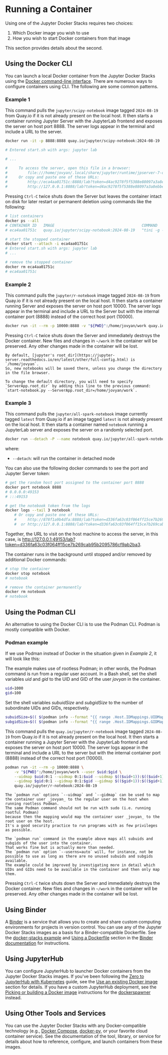 # Running a Container

Using one of the Jupyter Docker Stacks requires two choices:

1. Which Docker image you wish to use
2. How you wish to start Docker containers from that image

This section provides details about the second.

## Using the Docker CLI

You can launch a local Docker container from the Jupyter Docker Stacks using the [Docker command-line interface](https://docs.docker.com/reference/cli/docker/).
There are numerous ways to configure containers using CLI.
The following are some common patterns.

### Example 1

This command pulls the `jupyter/scipy-notebook` image tagged `2024-08-19` from Quay.io if it is not already present on the local host.
It then starts a container running Jupyter Server with the JupyterLab frontend and exposes the server on host port 8888.
The server logs appear in the terminal and include a URL to the server.

```bash
docker run -it -p 8888:8888 quay.io/jupyter/scipy-notebook:2024-08-19

# Entered start.sh with args: jupyter lab

# ...

#     To access the server, open this file in a browser:
#         file:///home/jovyan/.local/share/jupyter/runtime/jpserver-7-open.html
#     Or copy and paste one of these URLs:
#         http://eca4aa01751c:8888/lab?token=d4ac9278f5f5388e88097a3a8ebbe9401be206cfa0b83099
#         http://127.0.0.1:8888/lab?token=d4ac9278f5f5388e88097a3a8ebbe9401be206cfa0b83099
```

Pressing `Ctrl-C` twice shuts down the Server but leaves the container intact on disk for later restart or permanent deletion using commands like the following:

```bash
# list containers
docker ps --all
# CONTAINER ID   IMAGE                                       COMMAND                  CREATED              STATUS                     PORTS     NAMES
# eca4aa01751c   quay.io/jupyter/scipy-notebook:2024-08-19   "tini -g -- start-no…"   About a minute ago   Exited (0) 5 seconds ago             silly_panini

# start the stopped container
docker start --attach -i eca4aa01751c
# Entered start.sh with args: jupyter lab
# ...

# remove the stopped container
docker rm eca4aa01751c
# eca4aa01751c
```

### Example 2

This command pulls the `jupyter/r-notebook` image tagged `2024-08-19` from Quay.io if it is not already present on the local host.
It then starts a container running Server and exposes the server on host port 10000.
The server logs appear in the terminal and include a URL to the Server but with the internal container port (8888) instead of the correct host port (10000).

```bash
docker run -it --rm -p 10000:8888 -v "${PWD}":/home/jovyan/work quay.io/jupyter/r-notebook:2024-08-19
```

Pressing `Ctrl-C` twice shuts down the Server and immediately destroys the Docker container.
New files and changes in `~/work` in the container will be preserved.
Any other changes made in the container will be lost.

```{note}
By default, [jupyter's root_dir](https://jupyter-server.readthedocs.io/en/latest/other/full-config.html) is `/home/jovyan`.
So, new notebooks will be saved there, unless you change the directory in the file browser.

To change the default directory, you will need to specify `ServerApp.root_dir` by adding this line to the previous command: `start-notebook.py --ServerApp.root_dir=/home/jovyan/work`.
```

### Example 3

This command pulls the `jupyter/all-spark-notebook` image currently tagged `latest` from Quay.io if an image tagged `latest` is not already present on the local host.
It then starts a container named `notebook` running a JupyterLab server and exposes the server on a randomly selected port.

```bash
docker run --detach -P --name notebook quay.io/jupyter/all-spark-notebook
```

where:

- `--detach`: will run the container in detached mode

You can also use the following docker commands to see the port and Jupyter Server token:

```bash
# get the random host port assigned to the container port 8888
docker port notebook 8888
# 0.0.0.0:49153
# :::49153

# get the notebook token from the logs
docker logs --tail 3 notebook
    # Or copy and paste one of these URLs:
    #     http://878f1a9b4dfa:8888/lab?token=d336fa63c03f064ff15ce7b269cab95b2095786cf9ab2ba3
    #  or http://127.0.0.1:8888/lab?token=d336fa63c03f064ff15ce7b269cab95b2095786cf9ab2ba3
```

Together, the URL to visit on the host machine to access the server, in this case, is <http://127.0.0.1:49153/lab?token=d336fa63c03f064ff15ce7b269cab95b2095786cf9ab2ba3>.

The container runs in the background until stopped and/or removed by additional Docker commands:

```bash
# stop the container
docker stop notebook
# notebook

# remove the container permanently
docker rm notebook
# notebook
```

## Using the Podman CLI

An alternative to using the Docker CLI is to use the Podman CLI.
Podman is mostly compatible with Docker.

### Podman example

If we use Podman instead of Docker in the situation given in _Example 2_, it will look like this:

The example makes use of rootless Podman; in other words, the Podman command is run from a regular user account.
In a Bash shell, set the shell variables _uid_ and _gid_ to the UID and GID of the user _jovyan_ in the container.

```bash
uid=1000
gid=100
```

Set the shell variables _subuidSize_ and _subgidSize_ to the number of subordinate UIDs and GIDs, respectively.

```bash
subuidSize=$(( $(podman info --format "{{ range .Host.IDMappings.UIDMap }}+{{.Size }}{{end }}" ) - 1 ))
subgidSize=$(( $(podman info --format "{{ range .Host.IDMappings.GIDMap }}+{{.Size }}{{end }}" ) - 1 ))
```

This command pulls the `quay.io/jupyter/r-notebook` image tagged `2024-08-19` from Quay.io if it is not already present on the local host.
It then starts a container running a Jupyter Server with the JupyterLab frontend and exposes the server on host port 10000.
The server logs appear in the terminal and include a URL to the server but with the internal container port (8888) instead of the correct host port (10000).

```bash
podman run -it --rm -p 10000:8888 \
    -v "${PWD}":/home/jovyan/work --user $uid:$gid \
    --uidmap $uid:0:1 --uidmap 0:1:$uid --uidmap $(($uid+1)):$(($uid+1)):$(($subuidSize-$uid)) \
    --gidmap $gid:0:1 --gidmap 0:1:$gid --gidmap $(($gid+1)):$(($gid+1)):$(($subgidSize-$gid)) \
    quay.io/jupyter/r-notebook:2024-08-19
```

```{warning}
The `podman run` options `--uidmap` and `--gidmap` can be used to map the container user _jovyan_ to the regular user on the host when running rootless Podman.
The same Podman command should not be run with sudo (i.e. running rootful Podman)
because then the mapping would map the container user _jovyan_ to the root user on the host.
It's a good security practice to run programs with as few privileges as possible.
```

```{note}
The `podman run` command in the example above maps all subuids and subgids of the user into the container.
That works fine but is actually more than needed.
The `podman run` option `--userns=auto` will, for instance, not be possible to use as long as there are no unused subuids and subgids available.
The example could be improved by investigating more in detail which UIDs and GIDs need to be available in the container and then only map them.
```

Pressing `Ctrl-C` twice shuts down the Server and immediately destroys the Docker container.
New files and changes in `~/work` in the container will be preserved.
Any other changes made in the container will be lost.

## Using Binder

A [Binder](https://mybinder.org/) is a service that allows you to create and share custom computing environments for projects in version control.
You can use any of the Jupyter Docker Stacks images as a basis for a Binder-compatible Dockerfile.
See the
[docker-stacks example](https://mybinder.readthedocs.io/en/latest/examples/sample_repos.html#using-a-docker-image-from-the-jupyter-docker-stacks-repository) and
[Using a Dockerfile](https://mybinder.readthedocs.io/en/latest/tutorials/dockerfile.html) section in the
[Binder documentation](https://mybinder.readthedocs.io/en/latest/index.html) for instructions.

## Using JupyterHub

You can configure JupyterHub to launcher Docker containers from the Jupyter Docker Stacks images.
If you've been following the [Zero to JupyterHub with Kubernetes](https://z2jh.jupyter.org/en/latest/) guide,
see the [Use an existing Docker image](https://z2jh.jupyter.org/en/latest/jupyterhub/customizing/user-environment.html#choose-and-use-an-existing-docker-image) section for details.
If you have a custom JupyterHub deployment, see the [Picking or building a Docker image](https://jupyterhub-dockerspawner.readthedocs.io/en/latest/docker-image.html)
instructions for the [dockerspawner](https://github.com/jupyterhub/dockerspawner) instead.

## Using Other Tools and Services

You can use the Jupyter Docker Stacks with any Docker-compatible technology
(e.g., [Docker Compose](https://docs.docker.com/compose/), [docker-py](https://github.com/docker/docker-py), or your favorite cloud container service).
See the documentation of the tool, library, or service for details about how to reference, configure, and launch containers from these images.
